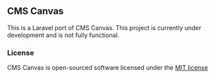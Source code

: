 ## CMS Canvas

This is a Laravel port of CMS Canvas. This project is currently under development and is not fully functional.

### License

CMS Canvas is open-sourced software licensed under the [MIT license](http://opensource.org/licenses/MIT)